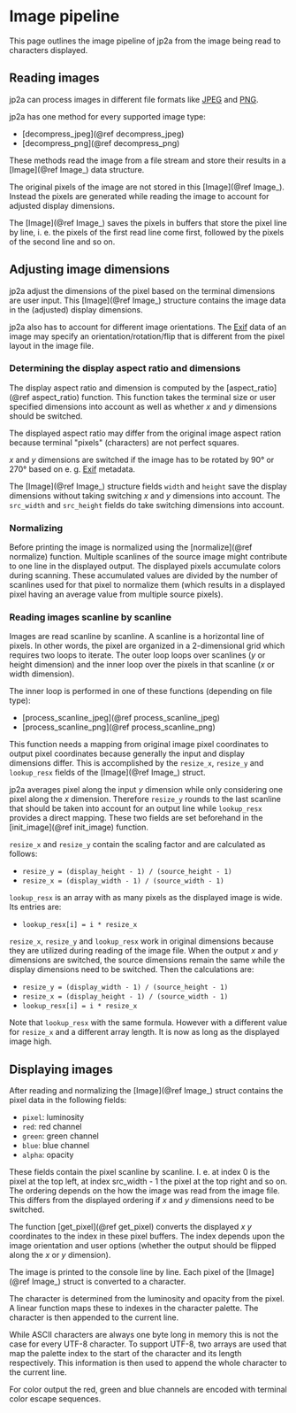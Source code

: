 # Image pipeline

This page outlines the image pipeline of jp2a from the image being read to characters displayed.

## Reading images

jp2a can process images in different file formats like [JPEG](https://en.wikipedia.org/wiki/JPEG) and [PNG](https://en.wikipedia.org/wiki/PNG).

jp2a has one method for every supported image type:

 - [decompress_jpeg](@ref decompress_jpeg)
 - [decompress_png](@ref decompress_png)

These methods read the image from a file stream and store their results in a [Image](@ref Image_) data structure.

The original pixels of the image are not stored in this [Image](@ref Image_). Instead the pixels are generated while reading the image to account for adjusted display dimensions.

The [Image](@ref Image_) saves the pixels in buffers that store the pixel line by line, i. e. the pixels of the first read line come first, followed by the pixels of the second line and so on.

## Adjusting image dimensions

jp2a adjust the dimensions of the pixel based on the terminal dimensions are user input. This [Image](@ref Image_) structure contains the image data in the (adjusted) display dimensions.

jp2a also has to account for different image orientations. The [Exif](https://en.wikipedia.org/wiki/Exif) data of an image may specify an orientation/rotation/flip that is different from the pixel layout in the image file.

### Determining the display aspect ratio and dimensions

The display aspect ratio and dimension is computed by the [aspect_ratio](@ref aspect_ratio) function. This function takes the terminal size or user specified dimensions into account as well as whether _x_ and _y_ dimensions should be switched.

The displayed aspect ratio may differ from the original image aspect ration because terminal "pixels" (characters) are not perfect squares.

_x_ and _y_ dimensions are switched if the image has to be rotated by 90° or 270° based on e. g. [Exif](https://en.wikipedia.org/wiki/Exif) metadata.

The [Image](@ref Image_) structure fields `width` and `height` save the display dimensions without taking switching _x_ and _y_ dimensions into account. The `src_width` and `src_height` fields do take switching dimensions into account.

### Normalizing

Before printing the image is normalized using the [normalize](@ref normalize) function. Multiple scanlines of the source image might contribute to one line in the displayed output. The displayed pixels accumulate colors during scanning. These accumulated values are divided by the number of scanlines used for that pixel to normalize them (which results in a displayed pixel having an average value from multiple source pixels).

### Reading images scanline by scanline

Images are read scanline by scanline. A scanline is a horizontal line of pixels. In other words, the pixel are organized in a 2-dimensional grid which requires two loops to iterate. The outer loop loops over scanlines (_y_ or height dimension) and the inner loop over the pixels in that scanline (_x_ or width dimension).

The inner loop is performed in one of these functions (depending on file type):

 - [process_scanline_jpeg](@ref process_scanline_jpeg)
 - [process_scanline_png](@ref process_scanline_png)

This function needs a mapping from original image pixel coordinates to output pixel coordinates because generally the input and display dimensions differ. This is accomplished by the `resize_x`, `resize_y` and `lookup_resx` fields of the [Image](@ref Image_) struct.

jp2a averages pixel along the input _y_ dimension while only considering one pixel along the _x_ dimension. Therefore `resize_y` rounds to the last scanline that should be taken into account for an output line while `lookup_resx` provides a direct mapping. These two fields are set beforehand in the [init_image](@ref init_image) function.

`resize_x` and `resize_y` contain the scaling factor and are calculated as follows:

- `resize_y = (display_height - 1) / (source_height - 1)`
- `resize_x = (display_width - 1) / (source_width - 1)`

`lookup_resx` is an array with as many pixels as the displayed image is wide. Its entries are:

- `lookup_resx[i] = i * resize_x`

`resize_x`, `resize_y` and `lookup_resx` work in original dimensions because they are utilized during reading of the image file. When the output _x_ and _y_ dimensions are switched, the source dimensions remain the same while the display dimensions need to be switched. Then the calculations are:

- `resize_y = (display_width - 1) / (source_height - 1)`
- `resize_x = (display_height - 1) / (source_width - 1)`
- `lookup_resx[i] = i * resize_x`

Note that `lookup_resx` with the same formula. However with a different value for `resize_x` and a different array length. It is now as long as the displayed image high.

## Displaying images

After reading and normalizing the [Image](@ref Image_) struct contains the pixel data in the following fields:

 - `pixel`: luminosity
 - `red`: red channel
 - `green`: green channel
 - `blue`: blue channel
 - `alpha`: opacity

These fields contain the pixel scanline by scanline. I. e. at index 0 is the pixel at the top left, at index src_width - 1 the pixel at the top right and so on. The ordering depends on the how the image was read from the image file. This differs from the displayed ordering if _x_ and _y_ dimensions need to be switched.

The function [get_pixel](@ref get_pixel) converts the displayed _x_ _y_ coordinates to the index in these pixel buffers. The index depends upon the image orientation and user options (whether the output should be flipped along the _x_ or _y_ dimension).

The image is printed to the console line by line. Each pixel of the [Image](@ref Image_) struct is converted to a character.

The character is determined from the luminosity and opacity from the pixel. A linear function maps these to indexes in the character palette. The character is then appended to the current line.

While ASCII characters are always one byte long in memory this is not the case for every UTF-8 character. To support UTF-8, two arrays are used that map the palette index to the start of the character and its length respectively. This information is then used to append the whole character to the current line.

For color output the red, green and blue channels are encoded with terminal color escape sequences.

